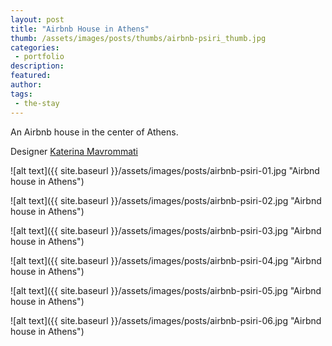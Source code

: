 ```yaml
---
layout: post
title: "Airbnb House in Athens"
thumb: /assets/images/posts/thumbs/airbnb-psiri_thumb.jpg
categories:
 - portfolio
description:
featured:
author: 
tags:
 - the-stay
---
```


An Airbnb house in the center of Athens.

<p class="credits">
    <span class="title">Designer</span>
        <span class="contributor"><a href="https://www.instagram.com/katerinamavrommati/">Katerina Mavrommati</a></span>
</p>

![alt text]({{ site.baseurl }}/assets/images/posts/airbnb-psiri-01.jpg "Airbnd house in Athens")

![alt text]({{ site.baseurl }}/assets/images/posts/airbnb-psiri-02.jpg "Airbnd house in Athens")

![alt text]({{ site.baseurl }}/assets/images/posts/airbnb-psiri-03.jpg "Airbnd house in Athens")

![alt text]({{ site.baseurl }}/assets/images/posts/airbnb-psiri-04.jpg "Airbnd house in Athens")

![alt text]({{ site.baseurl }}/assets/images/posts/airbnb-psiri-05.jpg "Airbnd house in Athens")

![alt text]({{ site.baseurl }}/assets/images/posts/airbnb-psiri-06.jpg "Airbnd house in Athens")